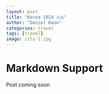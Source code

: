```yaml
---
layout: post
title: "Korea 2024 🇰🇷"
author: "Daniel Kwon"
categories: travel
tags: [travel]
image: city-1.jpg
---
```


# Markdown Support
Post coming soon